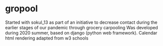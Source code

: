# gropool
Started with sokul_13 as part of an initiative to decrease contact during the earlier stages of our pandemic through grocery carpooling
Was developed during 2020 summer, based on django (python web framework).
Calendar html rendering adapted from w3 schools
